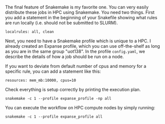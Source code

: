 The final feature of Snakemake is my favorite one. You can very easily distribute these jobs in HPC using Snakemake. You need two things. First you add a statement in the beginning of your Snakefile showing what rules are run locally (i.e. should not be submitted to SLURM).

`localrules: all, clean`

Next, you need to have a Snakemake profile which is unique to a HPC. I already created an Expanse profile, which you can use off-the-shelf as long as you are in the same group "uot138".
In the profile `config.yaml`, we describe the details of how a job should be run on a node.

If you want to deviate from default number of cpus and memory for a specific rule, you can add a statement like this:

`resources: mem_mb:10000, cpus=10`

Check everything is setup correctly by printing the execution plan.

`snakemake -c 1 --profile expanse_profile -np all`

 You can execute the workflow on HPC compute nodes by simply running:

`snakemake -c 1 --profile expanse_profile all`


